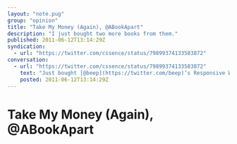```yaml
---
layout: "note.pug"
group: "opinion"
title: "Take My Money (Again), @ABookApart"
description: "I just bought two more books from them."
published: 2011-06-12T13:14:29Z
syndication:
  - url: "https://twitter.com/cssence/status/79899374133583872"
conversation:
  - url: "https://twitter.com/cssence/status/79899374133583872"
    text: "Just bought [@beep](https://twitter.com/beep)’s Responsive Web Design and [@kissane](https://twitter.com/kissane)’s The Elements Of Content Strategy [@abookapart](https://twitter.com/abookapart)"
    posted: 2011-06-12T13:14:29Z
---
```


# Take My Money (Again), @ABookApart
